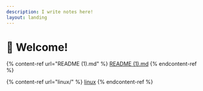 ```yaml
---
description: I write notes here!
layout: landing
---
```


# 👋 Welcome!

{% content-ref url="README (1).md" %}
[README (1).md](<README (1).md>)
{% endcontent-ref %}

{% content-ref url="linux/" %}
[linux](linux/)
{% endcontent-ref %}
